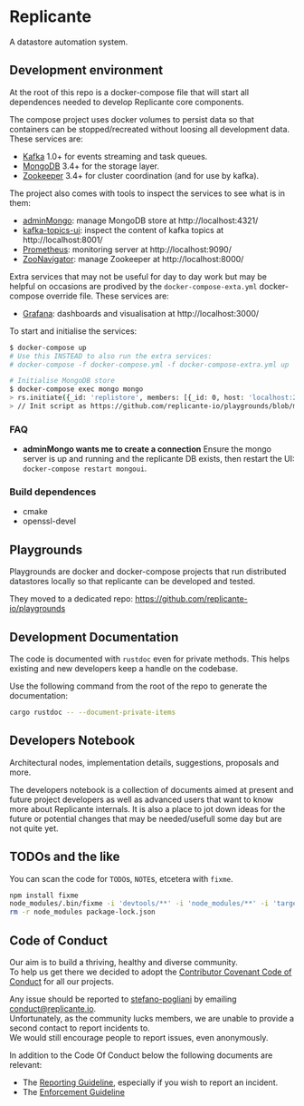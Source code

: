 # Replicante
A datastore automation system.


## Development environment
At the root of this repo is a docker-compose file that will start
all dependences needed to develop Replicante core components.

The compose project uses docker volumes to persist data so that containers can be
stopped/recreated without loosing all development data.
These services are:

  * [Kafka](https://kafka.apache.org/) 1.0+ for events streaming and task queues.
  * [MongoDB](https://www.mongodb.com/) 3.4+ for the storage layer.
  * [Zookeeper](https://zookeeper.apache.org/) 3.4+ for cluster coordination (and for use by kafka).

The project also comes with tools to inspect the services to see what is in them:

  * [adminMongo](https://adminmongo.markmoffat.com/): manage MongoDB store at http://localhost:4321/
  * [kafka-topics-ui](https://github.com/Landoop/kafka-topics-ui): inspect the content of kafka topics at http://localhost:8001/
  * [Prometheus](https://prometheus.io/): monitoring server at http://localhost:9090/
  * [ZooNavigator](https://github.com/elkozmon/zoonavigator): manage Zookeeper at http://localhost:8000/

Extra services that may not be useful for day to day work but may be helpful on occasions
are prodived by the `docker-compose-exta.yml` docker-compose override file.
These services are:

  * [Grafana](https://grafana.com/): dashboards and visualisation at http://localhost:3000/


To start and initialise the services:
```bash
$ docker-compose up
# Use this INSTEAD to also run the extra services:
# docker-compose -f docker-compose.yml -f docker-compose-extra.yml up

# Initialise MongoDB store
$ docker-compose exec mongo mongo
> rs.initiate({_id: 'replistore', members: [{_id: 0, host: 'localhost:27017'}]})
> // Init script as https://github.com/replicante-io/playgrounds/blob/master/images/replicante/indexes.js
```

### FAQ

  * **adminMongo wants me to create a connection**
    Ensure the mongo server is up and running and the replicante DB exists, then restart the UI:
    `docker-compose restart mongoui`.


### Build dependences

  * cmake
  * openssl-devel


## Playgrounds
Playgrounds are docker and docker-compose projects that run distributed
datastores locally so that replicante can be developed and tested.

They moved to a dedicated repo: https://github.com/replicante-io/playgrounds


## Development Documentation
The code is documented with `rustdoc` even for private methods.
This helps existing and new developers keep a handle on the codebase.

Use the following command from the root of the repo to generate the documentation:
```bash
cargo rustdoc -- --document-private-items
```


## Developers Notebook
Architectural nodes, implementation details, suggestions, proposals and more.

The developers notebook is a collection of documents aimed at present and future project developers
as well as advanced users that want to know more about Replicante internals.
It is also a place to jot down ideas for the future or potential changes that may be
needed/usefull some day but are not quite yet.


## TODOs and the like
You can scan the code for `TODO`s, `NOTE`s, etcetera with `fixme`.

```bash
npm install fixme
node_modules/.bin/fixme -i 'devtools/**' -i 'node_modules/**' -i 'target/**' '**/*.rs'
rm -r node_modules package-lock.json
```


## Code of Conduct
Our aim is to build a thriving, healthy and diverse community.  
To help us get there we decided to adopt the [Contributor Covenant Code of Conduct](https://www.contributor-covenant.org/)
for all our projects.

Any issue should be reported to [stefano-pogliani](https://github.com/stefano-pogliani)
by emailing [conduct@replicante.io](mailto:conduct@replicante.io).  
Unfortunately, as the community lucks members, we are unable to provide a second contact to report incidents to.  
We would still encourage people to report issues, even anonymously.

In addition to the Code Of Conduct below the following documents are relevant:

  * The [Reporting Guideline](https://www.replicante.io/conduct/reporting), especially if you wish to report an incident.
  * The [Enforcement Guideline](https://www.replicante.io/conduct/enforcing)
